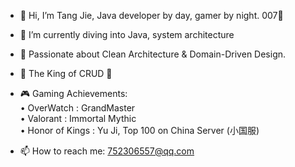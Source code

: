 - 👋 Hi, I’m Tang Jie, Java developer by day, gamer by night. 007🤪

- 🌱 I’m currently diving into Java, system architecture

- 🧠 Passionate about Clean Architecture & Domain-Driven Design.

- 👑 The King of CRUD 🤪

- 🎮 Gaming Achievements:  
• OverWatch : GrandMaster  
• Valorant : Immortal Mythic   
• Honor of Kings : Yu Ji, Top 100 on China Server (小国服)  

- 📫 How to reach me: 752306557@qq.com





